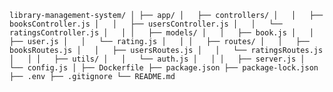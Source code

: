 `
library-management-system/
│
├── app/
│   ├── controllers/
│   │   ├── booksController.js
│   │   ├── usersController.js
│   │   └── ratingsController.js
│   │
│   ├── models/
│   │   ├── book.js
│   │   ├── user.js
│   │   └── rating.js
│   │
│   ├── routes/
│   │   ├── booksRoutes.js
│   │   ├── usersRoutes.js
│   │   └── ratingsRoutes.js
│   │
│   ├── utils/
│   │   └── auth.js
│   │
│   ├── server.js
│   └── config.js
│
├── Dockerfile
├── package.json
├── package-lock.json
├── .env
├── .gitignore
└── README.md
`
